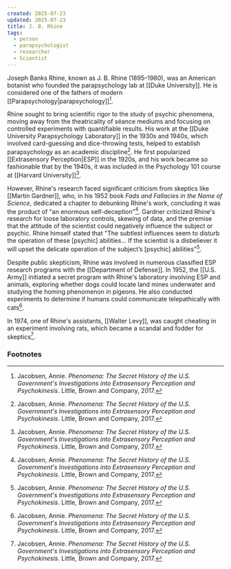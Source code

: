 ```yaml
---
created: 2025-07-23
updated: 2025-07-23
title: J. B. Rhine
tags:
  - person
  - parapsychologist
  - researcher
  - Scientist
---
```

Joseph Banks Rhine, known as J. B. Rhine (1895–1980), was an American botanist who founded the parapsychology lab at [[Duke University]]. He is considered one of the fathers of modern [[Parapsychology|parapsychology]][^1].

Rhine sought to bring scientific rigor to the study of psychic phenomena, moving away from the theatricality of séance mediums and focusing on controlled experiments with quantifiable results. His work at the [[Duke University Parapsychology Laboratory]] in the 1930s and 1940s, which involved card-guessing and dice-throwing tests, helped to establish parapsychology as an academic discipline[^1]. He first popularized [[Extrasensory Perception|ESP]] in the 1920s, and his work became so fashionable that by the 1940s, it was included in the Psychology 101 course at [[Harvard University]][^1].

However, Rhine's research faced significant criticism from skeptics like [[Martin Gardner]], who, in his 1952 book *Fads and Fallacies in the Name of Science*, dedicated a chapter to debunking Rhine's work, concluding it was the product of "an enormous self-deception"[^1]. Gardner criticized Rhine's research for loose laboratory controls, skewing of data, and the premise that the attitude of the scientist could negatively influence the subject or psychic. Rhine himself stated that "The subtlest influences seem to disturb the operation of these [psychic] abilities... If the scientist is a disbeliever it will upset the delicate operation of the subject’s [psychic] abilities"[^1].

Despite public skepticism, Rhine was involved in numerous classified ESP research programs with the [[Department of Defense]]. In 1952, the [[U.S. Army]] initiated a secret program with Rhine's laboratory involving ESP and animals, exploring whether dogs could locate land mines underwater and studying the homing phenomenon in pigeons. He also conducted experiments to determine if humans could communicate telepathically with cats[^1].

In 1974, one of Rhine's assistants, [[Walter Levy]], was caught cheating in an experiment involving rats, which became a scandal and fodder for skeptics[^1].

### Footnotes
[^1]: Jacobsen, Annie. *Phenomena: The Secret History of the U.S. Government's Investigations into Extrasensory Perception and Psychokinesis*. Little, Brown and Company, 2017.